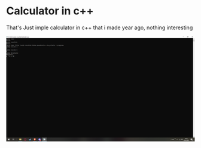 # Calculator in c++
That's Just imple calculator in c++ that i made year ago, nothing interesting

![tu miało być zdjęcie :)](https://github.com/lexsuspl/simplecalculator/blob/main/image.png)

